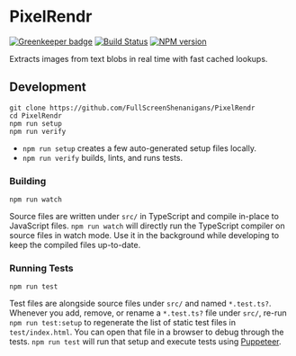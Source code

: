 <!-- {{Top}} -->
# PixelRendr

[![Greenkeeper badge](https://badges.greenkeeper.io/FullScreenShenanigans/PixelRendr.svg)](https://greenkeeper.io/)
[![Build Status](https://travis-ci.org/FullScreenShenanigans/PixelRendr.svg?branch=master)](https://travis-ci.org/FullScreenShenanigans/PixelRendr)
[![NPM version](https://badge.fury.io/js/pixelrendr.svg)](http://badge.fury.io/js/pixelrendr)

Extracts images from text blobs in real time with fast cached lookups.
<!-- {{/Top}} -->

<!-- {{Development}} -->
## Development

```
git clone https://github.com/FullScreenShenanigans/PixelRendr
cd PixelRendr
npm run setup
npm run verify
```

* `npm run setup` creates a few auto-generated setup files locally.
* `npm run verify` builds, lints, and runs tests.

### Building

```shell
npm run watch
```

Source files are written under `src/` in TypeScript and compile in-place to JavaScript files.
`npm run watch` will directly run the TypeScript compiler on source files in watch mode.
Use it in the background while developing to keep the compiled files up-to-date.

### Running Tests

```shell
npm run test
```

Test files are alongside source files under `src/` and named `*.test.ts?`.
Whenever you add, remove, or rename a `*.test.ts?` file under `src/`, re-run `npm run test:setup` to regenerate the list of static test files in `test/index.html`.
You can open that file in a browser to debug through the tests.
`npm run test` will run that setup and execute tests using [Puppeteer](https://github.com/GoogleChrome/puppeteer).
<!-- {{/Development}} -->
